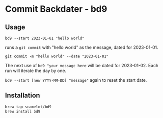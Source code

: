# Commit Backdater - bd9

## Usage

`bd9 --start 2023-01-01 "hello world"`

runs a `git commit` with "hello world" as the message, dated for 2023-01-01.

`git commit -m "hello world" --date "2023-01-01"`

The next use of `bd9 "your message here` will be dated for 2023-01-02. Each run will iterate the day by one.

`bd9 --start [new YYYY-MM-DD] "message"` again to reset the start date.

## Installation
```bash
brew tap scamelot/bd9
brew install bd9
```
